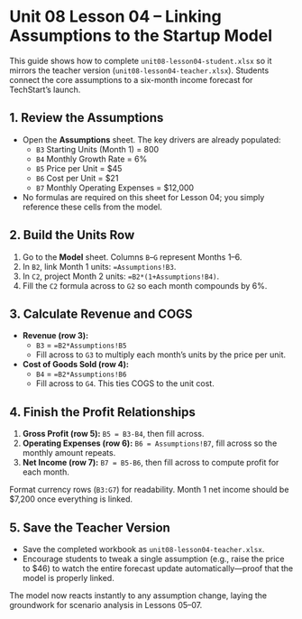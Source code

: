 # Unit 08 Lesson 04 – Linking Assumptions to the Startup Model

This guide shows how to complete `unit08-lesson04-student.xlsx` so it mirrors the teacher version (`unit08-lesson04-teacher.xlsx`). Students connect the core assumptions to a six-month income forecast for TechStart’s launch.

## 1. Review the Assumptions

- Open the **Assumptions** sheet. The key drivers are already populated:
  - `B3` Starting Units (Month 1) = 800
  - `B4` Monthly Growth Rate = 6%
  - `B5` Price per Unit = \$45
  - `B6` Cost per Unit = \$21
  - `B7` Monthly Operating Expenses = \$12,000
- No formulas are required on this sheet for Lesson 04; you simply reference these cells from the model.

## 2. Build the Units Row

1. Go to the **Model** sheet. Columns `B`–`G` represent Months 1–6.
2. In `B2`, link Month 1 units: `=Assumptions!B3`.
3. In `C2`, project Month 2 units: `=B2*(1+Assumptions!B4)`.
4. Fill the `C2` formula across to `G2` so each month compounds by 6%.

## 3. Calculate Revenue and COGS

- **Revenue (row 3):**
  - `B3` = `=B2*Assumptions!B5`
  - Fill across to `G3` to multiply each month’s units by the price per unit.
- **Cost of Goods Sold (row 4):**
  - `B4` = `=B2*Assumptions!B6`
  - Fill across to `G4`. This ties COGS to the unit cost.

## 4. Finish the Profit Relationships

1. **Gross Profit (row 5):** `B5 = B3-B4`, then fill across.
2. **Operating Expenses (row 6):** `B6 = Assumptions!B7`, fill across so the monthly amount repeats.
3. **Net Income (row 7):** `B7 = B5-B6`, then fill across to compute profit for each month.

Format currency rows (`B3:G7`) for readability. Month 1 net income should be \$7,200 once everything is linked.

## 5. Save the Teacher Version

- Save the completed workbook as `unit08-lesson04-teacher.xlsx`.
- Encourage students to tweak a single assumption (e.g., raise the price to \$46) to watch the entire forecast update automatically—proof that the model is properly linked.

The model now reacts instantly to any assumption change, laying the groundwork for scenario analysis in Lessons 05–07.
